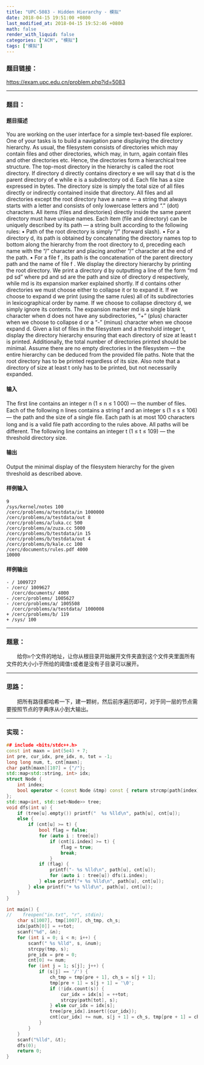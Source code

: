 ```yaml
---
title: "UPC-5083 - Hidden Hierarchy - 模拟"
date: 2018-04-15 19:51:00 +0800
last_modified_at: 2018-04-15 19:52:46 +0800
math: false
render_with_liquid: false
categories: ["ACM", "模拟"]
tags: ["模拟"]
---
```


### 题目链接：

https://exam.upc.edu.cn/problem.php?id=5083

---
### 题目：

#### 题目描述
You are working on the user interface for a simple text-based file explorer. One of your tasks is to build a navigation pane displaying the directory hierarchy. As usual, the filesystem consists of directories which may contain files and other directories, which may, in turn, again contain files and other directories etc. Hence, the directories form a hierarchical tree structure. The top-most directory in the hierarchy is called the root directory. If directory d directly contains directory e we will say that d is the parent directory of e while e is a subdirectory od d. Each file has a size expressed in bytes. The directory size is simply the total size of all files directly or indirectly contained inside that directory.
All files and all directories except the root directory have a name — a string that always starts with a letter and consists of only lowercase letters and “.” (dot) characters. All items (files and directories) directly inside the same parent directory must have unique names. Each item (file and directory) can be uniquely described by its path — a string built according to the following rules:
• Path of the root directory is simply “/” (forward slash).
• For a directory d, its path is obtained by concatenating the directory names top to bottom along the hierarchy from the root directory to d, preceding each name with the “/” character and placing another “/” character at the end of the path.
• For a file f , its path is the concatenation of the parent directory path and the name of file f .
We display the directory hierarchy by printing the root directory. We print a directory d by outputting a line of the form “md pd sd” where pd and sd are the path and size of directory d respectively, while md is its expansion marker explained shortly. If d contains other directories we must choose either to collapse it or to expand it. If we choose to expand d we print (using the same rules) all of its subdirectories in lexicographical order by name. If we choose to collapse directory d, we simply ignore its contents. 
The expansion marker md is a single blank character when d does not have any subdirectories, “+” (plus) character when we choose to collapse d or a “-” (minus) character when we choose expand d. 
Given a list of files in the filesystem and a threshold integer t, display the directory hierarchy ensuring that each directory of size at least t is printed. Additionally, the total number of directories printed should be minimal. Assume there are no empty directories in the filesystem — the entire hierarchy can be deduced from the provided file paths. Note that the root directory has to be printed regardless of its size. Also note that a directory of size at least t only has to be printed, but not necessarily expanded.
#### 输入
The ﬁrst line contains an integer n (1 ≤ n ≤ 1 000) — the number of ﬁles. Each of the following n lines contains a string f and an integer s (1 ≤ s ≤ 106) — the path and the size of a single ﬁle. Each path is at most 100 characters long and is a valid ﬁle path according to the rules above. All paths will be different.
The following line contains an integer t (1 ≤ t ≤ 109) — the threshold directory size.
#### 输出
Output the minimal display of the ﬁlesystem hierarchy for the given threshold as described above.
#### 样例输入
```
9
/sys/kernel/notes 100
/cerc/problems/a/testdata/in 1000000
/cerc/problems/a/testdata/out 8
/cerc/problems/a/luka.cc 500
/cerc/problems/a/zuza.cc 5000
/cerc/problems/b/testdata/in 15
/cerc/problems/b/testdata/out 4
/cerc/problems/b/kale.cc 100
/cerc/documents/rules.pdf 4000
10000
```
#### 样例输出
```
- / 1009727
- /cerc/ 1009627
  /cerc/documents/ 4000
- /cerc/problems/ 1005627
- /cerc/problems/a/ 1005508
  /cerc/problems/a/testdata/ 1000008
+ /cerc/problems/b/ 119
+ /sys/ 100
```

---
### 题意：

&emsp;&emsp;给你`n`个文件的地址，让你从根目录开始展开文件夹直到这个文件夹里面所有文件的大小小于所给的阈值`t`或者是没有子目录可以展开。

---
### 思路：

&emsp;&emsp;把所有路径都哈希一下，建一颗树，然后前序遍历即可，对于同一层的节点需要按照节点的字典序从小到大输出。

---
### 实现：

```cpp
## include <bits/stdc++.h>
const int maxn = int(5e4) + 7;
int pre, cur_idx, pre_idx, n, tot = -1;
long long num, t, cnt[maxn];
char path[maxn][107] = {"/"};
std::map<std::string, int> idx;
struct Node {
    int index;
    bool operator < (const Node &tmp) const { return strcmp(path[index], path[tmp.index]) < 0; }
};
std::map<int, std::set<Node>> tree;
void dfs(int u) {
    if (tree[u].empty()) printf("  %s %lld\n", path[u], cnt[u]);
    else {
        if (cnt[u] >= t) {
            bool flag = false;
            for (auto i : tree[u])
                if (cnt[i.index] >= t) {
                    flag = true;
                    break;
                }
            if (flag) {
                printf("- %s %lld\n", path[u], cnt[u]);
                for (auto i : tree[u]) dfs(i.index);
            } else printf("+ %s %lld\n", path[u], cnt[u]);
        } else printf("+ %s %lld\n", path[u], cnt[u]);
    }
}

int main() {
//    freopen("in.txt", "r", stdin);
    char s[1007], tmp[1007], ch_tmp, ch_s;
    idx[path[0]] = ++tot;
    scanf("%d", &n);
    for (int i = 0; i < n; i++) {
        scanf(" %s %lld", s, &num);
        strcpy(tmp, s);
        pre_idx = pre = 0;
        cnt[0] += num;
        for (int j = 1; s[j]; j++) {
            if (s[j] == '/') {
                ch_tmp = tmp[pre + 1], ch_s = s[j + 1];
                tmp[pre + 1] = s[j + 1] = '\0';
                if (!idx.count(s)) {
                    cur_idx = idx[s] = ++tot;
                    strcpy(path[tot], s);
                } else cur_idx = idx[s];
                tree[pre_idx].insert({cur_idx});
                cnt[cur_idx] += num, s[j + 1] = ch_s, tmp[pre + 1] = ch_tmp, pre = j, pre_idx = cur_idx;
            }
        }
    }
    scanf("%lld", &t);
    dfs(0);
    return 0;
}
```